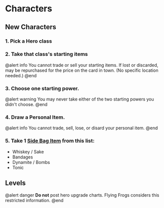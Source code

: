 ﻿# Characters

## New Characters

### 1. Pick a Hero class
### 2. Take that class's starting items

@alert info
You cannot trade or sell your starting items. If lost or discarded, may be repurchased for the price on the card in town. (No specific location needed.)
@end

### 3. **Choose** one starting power. 

@alert warning
You may never take either of the two starting powers you didn't choose.
@end

### 4. **Draw** a **Personal Item**.

@alert info
You cannot trade, sell, lose, or disard your personal item.
@end

### 5. Take 1 [Side Bag Item](SideBag.htm) from this list:

* Whiskey / Sake
* Bandages
* Dynamite / Bombs
* Tonic

## Levels



@alert danger
**Do not** post hero upgrade charts. Flying Frogs considers this restricted information.
@end
